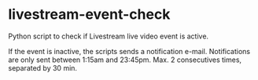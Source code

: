 # livestream-event-check
Python script to check if Livestream live video event is active.

If the event is inactive, the scripts sends a notification e-mail.
Notifications are only sent between 1:15am and 23:45pm.
Max. 2 consecutives times, separated by 30 min.
